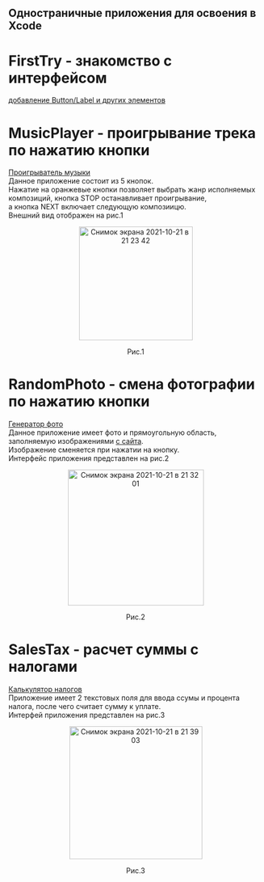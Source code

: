 ## Одностраничные приложения для освоения в Xcode


# FirstTry - знакомство с интерфейсом
[добавление Button/Label и других элементов](https://github.com/PolinaBrusova/Swift-practice/tree/main/one-page%20applications/FirstTry)<br>

# MusicPlayer -  проигрывание трека по нажатию кнопки
[Проигрыватель музыки](https://github.com/PolinaBrusova/Swift-practice/tree/main/one-page%20applications/MusicPlayer)<br>
Данное приложение состоит из 5 кнопок.<br>
Нажатие на оранжевые кнопки позволяет выбрать жанр исполняемых композиций, кнопка STOP останавливает проигрывание, <br>
а кнопка NEXT включает следующую композиицю.<br>
Внешний вид отображен на рис.1<br>
<p align="center"><img width="225" alt="Снимок экрана 2021-10-21 в 21 23 42" src="https://user-images.githubusercontent.com/64200729/138335258-d20ad309-3809-4643-a40e-6c2807e1fe10.png"></p>
<p align="center">Рис.1</p>

# RandomPhoto - смена фотографии по нажатию кнопки
[Генератор фото](https://github.com/PolinaBrusova/Swift-practice/tree/main/one-page%20applications/RandomPhoto)<br>
Данное приложение имеет фото и прямоугольную область, заполняемую изображениями [с сайта](https://source.unsplash.com/random/600x600).<br>
Изображение сменяется при нажатии на кнопку.<br>
Интерфейс приложения представлен на рис.2<br>
<p align="center"><img width="269" alt="Снимок экрана 2021-10-21 в 21 32 01" src="https://user-images.githubusercontent.com/64200729/138336357-489fab0b-85e9-45ad-ad37-4bdd9bcee41a.png"></p>
<p align="center">Рис.2</p>

# SalesTax - расчет суммы с налогами
[Калькулятор налогов](https://github.com/PolinaBrusova/Swift-practice/tree/main/one-page%20applications/SalesTax)<br>
Приложение имеет 2 текстовых поля для ввода ссумы и процента налога, после чего считает сумму к уплате.<br>
Интерфей приложения представлен на рис.3<br>
<p align="center"><img width="263" alt="Снимок экрана 2021-10-21 в 21 39 03" src="https://user-images.githubusercontent.com/64200729/138337259-c5b1d462-0f6f-4c5c-8eb6-ed0e79b8b2fd.png"></p>
<p align="center">Рис.3</p>
